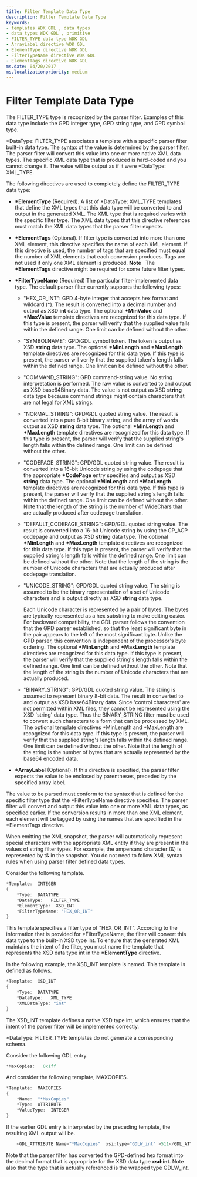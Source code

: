 ```yaml
---
title: Filter Template Data Type
description: Filter Template Data Type
keywords:
- templates WDK GDL , data types
- data types WDK GDL , primitive
- FILTER_TYPE data type WDK GDL
- ArrayLabel directive WDK GDL
- ElementType directive WDK GDL
- FilterTypeName directive WDK GDL
- ElementTags directive WDK GDL
ms.date: 04/20/2017
ms.localizationpriority: medium
---
```


# Filter Template Data Type


The FILTER\_TYPE type is recognized by the parser filter. Examples of this data type include the GPD integer type, GPD string type, and GPD symbol type.

\*DataType: FILTER\_TYPE associates a template with a specific parser filter built-in data type. The syntax of the value is determined by the parser filter. The parser filter will convert this value into one or more native XML data types. The specific XML data type that is produced is hard-coded and you cannot change it. The value will be output as if it were \*DataType: XML\_TYPE.

The following directives are used to completely define the FILTER\_TYPE data type:

-   **\*ElementType** (Required). A list of \*DataType: XML\_TYPE templates that define the XML types that this data type will be converted to and output in the generated XML. The XML type that is required varies with the specific filter type. The XML data types that this directive references must match the XML data types that the parser filter expects.

-   **\*ElementTags** (Optional). If filter type is converted into more than one XML element, this directive specifies the name of each XML element. If this directive is used, the number of tags that are specified must equal the number of XML elements that each conversion produces. Tags are not used if only one XML element is produced.
    **Note**   The **\*ElementTags** directive might be required for some future filter types.

     

-   **\*FilterTypeName** (Required) The particular filter-implemented data type. The default parser filter currently supports the following types:
    -   "HEX\_OR\_INT": GPD 4-byte integer that accepts hex format and wildcard (\*). The result is converted into a decimal number and output as XSD **int** data type. The optional **\*MinValue** and **\*MaxValue** template directives are recognized for this data type. If this type is present, the parser will verify that the supplied value falls within the defined range. One limit can be defined without the other.
    -   "SYMBOLNAME": GPD/GDL symbol token. The token is output as XSD **string** data type. The optional **\*MinLength** and **\*MaxLength** template directives are recognized for this data type. If this type is present, the parser will verify that the supplied token's length falls within the defined range. One limit can be defined without the other.
    -   "COMMAND\_STRING": GPD command-string value. No string interpretation is performed. The raw value is converted to and output as XSD base64Binary data. The value is not output as XSD **string** data type because command strings might contain characters that are not legal for XML strings.
    -   "NORMAL\_STRING": GPD/GDL quoted string value. The result is converted into a pure 8-bit binary string, and the array of words output as XSD **string** data type. The optional **\*MinLength** and **\*MaxLength** template directives are recognized for this data type. If this type is present, the parser will verify that the supplied string's length falls within the defined range. One limit can be defined without the other.
    -   "CODEPAGE\_STRING": GPD/GDL quoted string value. The result is converted into a 16-bit Unicode string by using the codepage that the appropriate **\*CodePage** entry specifies and output as XSD **string** data type. The optional **\*MinLength** and **\*MaxLength** template directives are recognized for this data type. If this type is present, the parser will verify that the supplied string's length falls within the defined range. One limit can be defined without the other. Note that the length of the string is the number of WideChars that are actually produced after codepage translation.
    -   "DEFAULT\_CODEPAGE\_STRING": GPD/GDL quoted string value. The result is converted into a 16-bit Unicode string by using the CP\_ACP codepage and output as XSD **string** data type. The optional **\*MinLength** and **\*MaxLength** template directives are recognized for this data type. If this type is present, the parser will verify that the supplied string's length falls within the defined range. One limit can be defined without the other. Note that the length of the string is the number of Unicode characters that are actually produced after codepage translation.
    -   "UNICODE\_STRING": GPD/GDL quoted string value. The string is assumed to be the binary representation of a set of Unicode characters and is output directly as XSD **string** data type.

        Each Unicode character is represented by a pair of bytes. The bytes are typically represented as a hex substring to make editing easier. For backward compatibility, the GDL parser follows the convention that the GPD parser established, so that the least significant byte in the pair appears to the left of the most significant byte. Unlike the GPD parser, this convention is independent of the processor's byte ordering. The optional **\*MinLength** and **\*MaxLength** template directives are recognized for this data type. If this type is present, the parser will verify that the supplied string's length falls within the defined range. One limit can be defined without the other. Note that the length of the string is the number of Unicode characters that are actually produced.

    -   "BINARY\_STRING": GPD/GDL quoted string value. The string is assumed to represent binary 8-bit data. The result in converted to and output as XSD base64Binary data. Since 'control characters' are not permitted within XML files, they cannot be represented using the XSD 'string' data type. Thus the BINARY\_STRING filter must be used to convert such characters to a form that can be processed by XML. The optional template directives \*MinLength and \*MaxLength are recognized for this data type. If this type is present, the parser will verify that the supplied string's length falls within the defined range. One limit can be defined without the other. Note that the length of the string is the number of bytes that are actually represented by the base64 encoded data.

-   **\*ArrayLabel** (Optional). If this directive is specified, the parser filter expects the value to be enclosed by parentheses, preceded by the specified array label.

The value to be parsed must conform to the syntax that is defined for the specific filter type that the \*FilterTypeName directive specifies. The parser filter will convert and output this value into one or more XML data types, as specified earlier. If the conversion results in more than one XML element, each element will be tagged by using the names that are specified in the \*ElementTags directive.

When emitting the XML snapshot, the parser will automatically represent special characters with the appropriate XML entity if they are present in the values of string filter types. For example, the ampersand character (&) is represented by t& in the snapshot. You do not need to follow XML syntax rules when using parser filter defined data types.

Consider the following template.

```cpp
*Template:  INTEGER
{
    *Type:  DATATYPE
    *DataType:   FILTER_TYPE
    *ElementType:  XSD_INT
    *FilterTypeName: "HEX_OR_INT"
}
```

This template specifies a filter type of "HEX\_OR\_INT". According to the information that is provided for \*FilterTypeName, the filter will convert this data type to the built-in XSD type int. To ensure that the generated XML maintains the intent of the filter, you must name the template that represents the XSD data type int in the **\*ElementType** directive.

In the following example, the XSD\_INT template is named. This template is defined as follows.

```cpp
*Template:  XSD_INT
{
    *Type:  DATATYPE
    *DataType:   XML_TYPE
    *XMLDataType: "int"  
}
```

The XSD\_INT template defines a native XSD type int, which ensures that the intent of the parser filter will be implemented correctly.

\*DataType: FILTER\_TYPE templates do not generate a corresponding schema.

Consider the following GDL entry.

```cpp
*MaxCopies:   0x1ff
```

And consider the following template, MAXCOPIES.

```cpp
*Template:  MAXCOPIES
{
    *Name:  "*MaxCopies"
    *Type:  ATTRIBUTE
    *ValueType:  INTEGER
}
```

If the earlier GDL entry is interpreted by the preceding template, the resulting XML output will be.

```cpp
    <GDL_ATTRIBUTE Name="*MaxCopies"  xsi:type="GDLW_int" >511</GDL_ATTRIBUTE> 
```

Note that the parser filter has converted the GPD-defined hex format into the decimal format that is appropriate for the XSD data type **xsd:int**. Note also that the type that is actually referenced is the wrapped type GDLW\_int.

 

 




